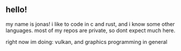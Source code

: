 ## hello! <br>
my name is jonas! i like to code in c and rust, and i know some other languages.
most of my repos are private, so dont expect much here.

right now im doing: vulkan, and graphics programming in general
